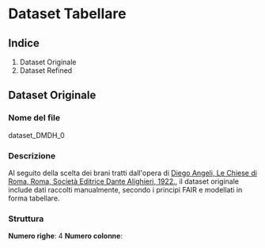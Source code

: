 # Dataset Tabellare 

## Indice 
1. Dataset Originale
2. Dataset Refined

## Dataset Originale 

### Nome del file 
dataset_DMDH_0

### Descrizione 
Al seguito della scelta dei brani tratti dall'opera di [Diego Angeli, Le Chiese di Roma, Roma, Società Editrice Dante Alighieri, 1922.](https://archive.org/details/lechiesediromagu00ange_0/page/n7/mode/2up), il dataset originale include dati raccolti manualmente, secondo i principi FAIR e modellati in forma tabellare. 

### Struttura
**Numero righe**: 4
**Numero colonne**: 





